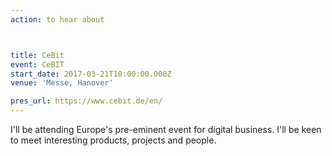 ```yaml
---
action: to hear about



title: CeBit
event: CeBIT
start_date: 2017-03-21T10:00:00.000Z
venue: 'Messe, Hanover'

pres_url: https://www.cebit.de/en/
---
```


I'll be attending Europe's pre-eminent event for digital business. I'll be keen to meet interesting products, projects and people.
